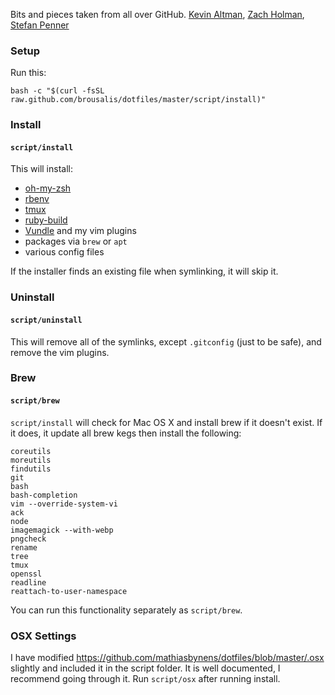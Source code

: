 Bits and pieces taken from all over GitHub. [Kevin Altman](https://github.com/itsthatguy), [Zach Holman](https://github.com/holman/dotfiles), [Stefan Penner](https://github.com/stefanpenner/dotfiles)

### Setup

Run this:

    bash -c "$(curl -fsSL raw.github.com/brousalis/dotfiles/master/script/install)"

### Install
#### `script/install`

This will install:

- [oh-my-zsh](https://github.com/robbyrussell/oh-my-zsh)
- [rbenv](https://github.com/sstephenson/rbenv)
- [tmux](http://sourceforge.net/projects/tmux/)
- [ruby-build](https://github.com/sstephenson/ruby-build)
- [Vundle](https://github.com/gmarik/Vundle.vim) and my vim plugins
- packages via `brew` or `apt` 
- various config files

If the installer finds an existing file when symlinking, it will skip it.


### Uninstall
#### `script/uninstall`

This will remove all of the symlinks, except `.gitconfig` (just to be safe), and remove the vim plugins.


### Brew
#### `script/brew`
`script/install` will check for Mac OS X and install brew if it doesn't exist. If it does, it update all brew kegs then install the following:

    coreutils 
    moreutils 
    findutils
    git
    bash 
    bash-completion
    vim --override-system-vi
    ack
    node
    imagemagick --with-webp
    pngcheck
    rename
    tree
    tmux
    openssl
    readline
    reattach-to-user-namespace

You can run this functionality separately as `script/brew`.


### OSX Settings
I have modified https://github.com/mathiasbynens/dotfiles/blob/master/.osx slightly and included it in the script folder. It is well documented, I recommend going through it. Run `script/osx` after running install.


